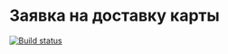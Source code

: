 # Заявка на доставку карты

[![Build status](https://ci.appveyor.com/api/projects/status/m5k6ii63v245akuf?svg=true)](https://ci.appveyor.com/project/Evgeniya-EVA/carddeliver-faker)
